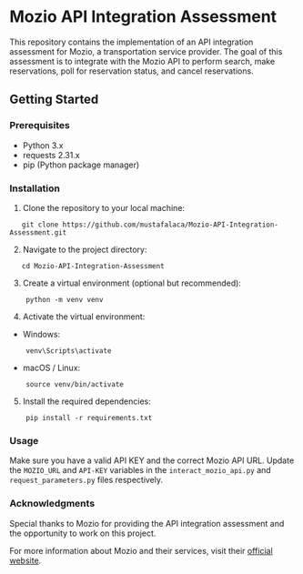 # Mozio API Integration Assessment

This repository contains the implementation of an API integration assessment for Mozio, a transportation service provider. The goal of this assessment is to integrate with the Mozio API to perform search, make reservations, poll for reservation status, and cancel reservations.

## Getting Started

### Prerequisites

- Python 3.x
- requests 2.31.x
- pip (Python package manager)

### Installation

1. Clone the repository to your local machine:
```commandline
   git clone https://github.com/mustafalaca/Mozio-API-Integration-Assessment.git
```
2. Navigate to the project directory:
```commandline
   cd Mozio-API-Integration-Assessment
```
3. Create a virtual environment (optional but recommended):
```commandline
    python -m venv venv
```

4. Activate the virtual environment:

- Windows:
```commandline
    venv\Scripts\activate
```
- macOS / Linux:
```commandline
    source venv/bin/activate
```
5. Install the required dependencies:
```commandline
    pip install -r requirements.txt
```

### Usage

Make sure you have a valid API KEY and the correct Mozio API URL. Update the `MOZIO_URL` and `API-KEY` variables in the `interact_mozio_api.py` and `request_parameters.py` files respectively.

### Acknowledgments

Special thanks to Mozio for providing the API integration assessment and the opportunity to work on this project.

For more information about Mozio and their services, visit their [official website](https://www.mozio.com).
